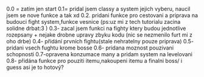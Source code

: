 0.0 = zatím jen start
0.1= pridal jsem classy a system jejich vyberu, naucil jsem se nove funkce a tak xd
0.2. pridani funkce pro cestovani a priprava na budouci fight system,funkce vesnice (ps:uz mi z tech tutorialu zacina solidne drbat:3 )
0.3- zacal jsem funkci na fighty ktery budou jednotlive rozepsany + nejake drobne upravy zbyku kodu (nic se nezmenilo furt mi z oho drbe)
0.4- přidání prvních fightu(stale nehratelny  pouze priprava)
0.5- pridani vsech fughtu krome bosse 
0.6- pridana moznost pouzivani schopnosti 
0.7-opravena konzumace many a pridam system na levelovani
0.8-  přidána funkce pro pouziti itemu,nakoupeni itemu a finalni boss/ i guess asi je to hotový? 
